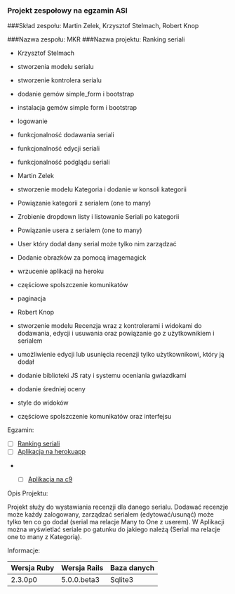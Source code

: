 ### Projekt zespołowy na egzamin ASI

###Skład zespołu:  Martin Zelek, Krzysztof Stelmach, Robert Knop

###Nazwa zespołu: MKR
###Nazwa projektu: Ranking seriali

- Krzysztof Stelmach
 - stworzenia modelu serialu
 - stworzenie kontrolera serialu
 - dodanie gemów simple_form i bootstrap
 - instalacja gemów simple form i bootstrap
 - logowanie
 - funkcjonalność dodawania seriali
 - funkcjonalność edycji seriali
 - funkcjonalność podglądu seriali

- Martin Zelek
 - stworzenie modelu Kategoria i dodanie w konsoli kategorii
 - Powiązanie kategorii z serialem (one to many)
 - Zrobienie dropdown listy i listowanie Seriali po kategorii
 - Powiązanie usera z serialem (one to many)
 - User który dodał dany serial może tylko nim zarządzać
 - Dodanie obrazków za pomocą imagemagick
 - wrzucenie aplikacji na heroku
 - częściowe spolszczenie komunikatów
 - paginacja
 
 
- Robert Knop
 - stworzenie modelu Recenzja wraz z kontrolerami i widokami do dodawania, edycji i usuwania oraz powiązanie go z użytkownikiem i serialem
 - umożliwienie edycji lub usunięcia recenzji tylko użytkownikowi, który ją dodał
 - dodanie biblioteki JS raty i systemu oceniania gwiazdkami
 - dodanie średniej oceny
 - style do widoków
 - częściowe spolszczenie komunikatów oraz interfejsu
 
 

 Egzamin:
 - [ ] [Ranking seriali](egzamin)
 - [ ] [Aplikacja na herokuapp](https://projekt-ruby.herokuapp.com/)
 -  - [ ] [Aplikacja na c9](https://asi-project-zespolowyruby.c9users.io/)




 Opis Projektu:

Projekt służy do wystawiania recenzji dla danego serialu. Dodawać recenzje może każdy zalogowany, zarządzać serialem (edytować/usunąć) może tylko ten co go dodał (serial ma relacje Many to One z userem). W Aplikacji można wyświetlać seriale po gatunku do jakiego należą (Serial ma relacje one to many z Kategorią).


 Informacje:
 
|Wersja Ruby|Wersja Rails|Baza danych|
|---|---|---|
|2.3.0p0|5.0.0.beta3|Sqlite3|
